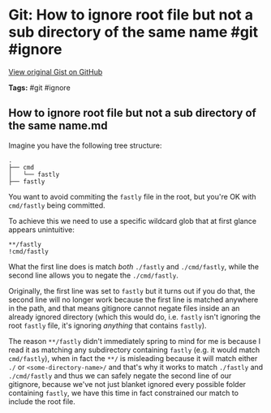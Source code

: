 # Git: How to ignore root file but not a sub directory of the same name #git #ignore

[View original Gist on GitHub](https://gist.github.com/Integralist/2f502863c079c5537bc7d5577c61cb98)

**Tags:** #git #ignore

## How to ignore root file but not a sub directory of the same name.md

Imagine you have the following tree structure:

```
.
├── cmd
│   └── fastly
├── fastly
```

You want to avoid commiting the `fastly` file in the root, but you're OK with `cmd/fastly` being committed.

To achieve this we need to use a specific wildcard glob that at first glance appears unintuitive:

```gitignore
**/fastly
!cmd/fastly
```

What the first line does is match _both_ `./fastly` and `./cmd/fastly`, while the second line allows you to negate the `./cmd/fastly`.

Originally, the first line was set to `fastly` but it turns out if you do that, the second line will no longer work because the first line is matched anywhere in the path, and that means gitignore cannot negate files inside an an already ignored directory (which this would do, i.e. `fastly` isn't ignoring the root `fastly` file, it's ignoring _anything_ that contains `fastly`).

The reason `**/fastly` didn't immediately spring to mind for me is because I read it as matching any subdirectory containing `fastly` (e.g. it would match `cmd/fastly`), when in fact the `**/` is misleading because it will match either `./` or `<some-directory-name>/` and that's why it works to match `./fastly` and `./cmd/fastly` and thus we can safely negate the second line of our gitignore, because we've not just blanket ignored every possible folder containing `fastly`, we have this time in fact constrained our match to include the root file.

